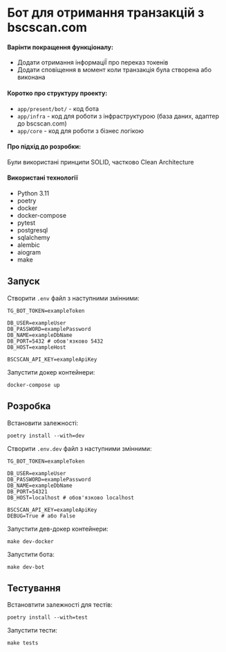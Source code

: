 # Бот для отримання транзакцій з bscscan.com

#### Варінти покращення функціоналу:
- Додати отримання інформаціЇ про переказ токенів
- Додати сповіщення в момент коли транзакція була створена або виконана

#### Коротко про структуру проекту:
- `app/present/bot/` - код бота
- `app/infra` - код для роботи з інфраструктурою (база даних, адаптер до bscscan.com)
- `app/core` - код для роботи з бізнес логікою

#### Про підхід до розробки:
Були використані принципи SOLID, частково Clean Architecture

#### Використані технології
- Python 3.11
- poetry
- docker
- docker-compose
- pytest
- postgresql
- sqlalchemy
- alembic
- aiogram
- make

## Запуск
Створити `.env` файл з наступними змінними:

```
TG_BOT_TOKEN=exampleToken

DB_USER=exampleUser
DB_PASSWORD=examplePassword
DB_NAME=exampleDbName
DB_PORT=5432 # обов'язково 5432
DB_HOST=exampleHost

BSCSCAN_API_KEY=exampleApiKey
```

Запустити докер контейнери:

`docker-compose up`


## Розробка
Встановити залежності:

`poetry install --with=dev`

Створити `.env.dev` файл з наступними змінними:

```
TG_BOT_TOKEN=exampleToken

DB_USER=exampleUser
DB_PASSWORD=examplePassword
DB_NAME=exampleDbName
DB_PORT=54321
DB_HOST=localhost # обов'язково localhost

BSCSCAN_API_KEY=exampleApiKey
DEBUG=True # або False
```

Запустити дев-докер контейнери:

`make dev-docker`

Запустити бота:

`make dev-bot`

## Тестування
Встановтити залежності для тестів:

`poetry install --with=test`

Запустити тести:

`make tests`
